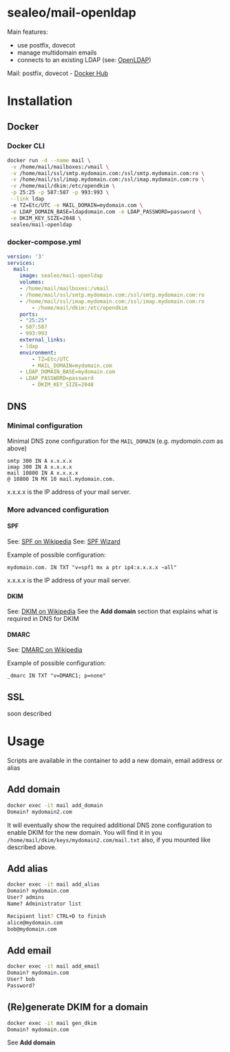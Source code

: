 # sealeo/mail-openldap

Main features:
* use postfix, dovecot
* manage multidomain emails
* connects to an existing LDAP (see: [OpenLDAP](https://hub.docker.com/r/sealeo/openldap/))

Mail: postfix, dovecot - [Docker Hub](https://hub.docker.com/r/sealeo/mail-openldap/) 

# Installation
## Docker

### Docker CLI
```bash
docker run -d --name mail \
 -v /home/mail/mailboxes:/vmail \
 -v /home/mail/ssl/smtp.mydomain.com:/ssl/smtp.mydomain.com:ro \
 -v /home/mail/ssl/imap.mydomain.com:/ssl/imap.mydomain.com:ro \
 -v /home/mail/dkim:/etc/opendkim \
 -p 25:25 -p 587:587 -p 993:993 \
 --link ldap
 -e TZ=Etc/UTC -e MAIL_DOMAIN=mydomain.com \
 -e LDAP_DOMAIN_BASE=ldapdomain.com -e LDAP_PASSWORD=password \
 -e DKIM_KEY_SIZE=2048 \
 sealeo/mail-openldap
```

### docker-compose.yml
```yaml
version: '3'
services:
  mail:
    image: sealeo/mail-openldap
    volumes:
    - /home/mail/mailboxes:/vmail
    - /home/mail/ssl/smtp.mydomain.com:/ssl/smtp.mydomain.com:ro
    - /home/mail/ssl/imap.mydomain.com:/ssl/imap.mydomain.com:ro
		- /home/mail/dkim:/etc/opendkim
    ports:
    - "25:25"
    - 587:587
    - 993:993
    external_links:
    - ldap
    environment:
		- TZ=Etc/UTC
		- MAIL_DOMAIN=mydomain.com
    - LDAP_DOMAIN_BASE=mydomain.com
    - LDAP_PASSWORD=password
		- DKIM_KEY_SIZE=2048
```

## DNS
### Minimal configuration
Minimal DNS zone configuration for the `MAIL_DOMAIN` (e.g. *mydomain.com* as above)
```
smtp 300 IN A x.x.x.x
imap 300 IN A x.x.x.x
mail 10800 IN A x.x.x.x
@ 10800 IN MX 10 mail.mydomain.com.
```
x.x.x.x is the IP address of your mail server.

### More advanced configuration
#### SPF
See: [SPF on Wikipedia](https://en.wikipedia.org/wiki/Sender_Policy_Framework)
See: [SPF Wizard](https://www.spfwizard.net/)

Example of possible configuration:
```
mydomain.com. IN TXT "v=spf1 mx a ptr ip4:x.x.x.x ~all"
```
x.x.x.x is the IP address of your mail server.

#### DKIM
See: [DKIM on Wikipedia](https://en.wikipedia.org/wiki/DomainKeys_Identified_Mail)
See the **Add domain** section that explains what is required in DNS for DKIM

#### DMARC
See: [DMARC on Wikipedia](https://en.wikipedia.org/wiki/DMARC)

Example of possible configuration:
```
_dmarc IN TXT "v=DMARC1; p=none"
```

## SSL
soon described

# Usage
Scripts are available in the container to add a new domain, email address or alias

## Add domain
```bash
docker exec -it mail add_domain
Domain? mydomain2.com
```

It will eventually show the required additional DNS zone configuration to enable DKIM for the new domain.
You will find it in you `/home/mail/dkim/keys/mydomain2.com/mail.txt` also, if you mounted like described above.

## Add alias
```bash
docker exec -it mail add_alias
Domain? mydomain.com
User? admins
Name? Administrator list

Recipient list? CTRL+D to finish
alice@mydomain.com
bob@mydomain.com
```

## Add email
```bash
docker exec -it mail add_email
Domain? mydomain.com
User? bob
Password?
```

## (Re)generate DKIM for a domain
```bash
docker exec -it mail gen_dkim
Domain? mydomain.com
```
See **Add domain**
